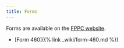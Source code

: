 ```yaml
---
title: Forms
---
```


Forms are available on the [FPPC website](http://www.fppc.ca.gov/forms.html).

- [Form 460]({% link _wiki/form-460.md %})
